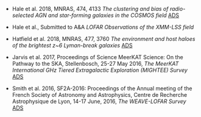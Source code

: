 - Hale et al. 2018, MNRAS, 474, 4133 _The clustering and bias of radio-selected AGN and star-forming galaxies in the COSMOS field_ [ADS](http://adsabs.harvard.edu/abs/2018MNRAS.474.4133H)

- Hale et al., Submitted to A&A _LOFAR Observations of the XMM-LSS field_

- Hatfield et al. 2018, MNRAS, 477, 3760 _The environment and host haloes of the brightest z~6 Lyman-break galaxies_ [ADS](http://adsabs.harvard.edu/abs/2018MNRAS.477.3760H)

- Jarvis et al. 2017, Proceedings of Science MeerKAT Science: On the Pathway to the SKA, Stellenbosch, 25-27 May 2016, _The MeerKAT International GHz Tiered Extragalactic Exploration (MIGHTEE) Survey_ [ADS](http://adsabs.harvard.edu/abs/2016mks..confE...6J)

- Smith et al. 2016, SF2A-2016: Proceedings of the Annual meeting of the French Society of Astronomy and Astrophysics, Centre de Recherche Astrophysique de Lyon, 14-17 June, 2016, _The WEAVE-LOFAR Survey_ [ADS](http://adsabs.harvard.edu/abs/2016sf2a.conf..271S)
